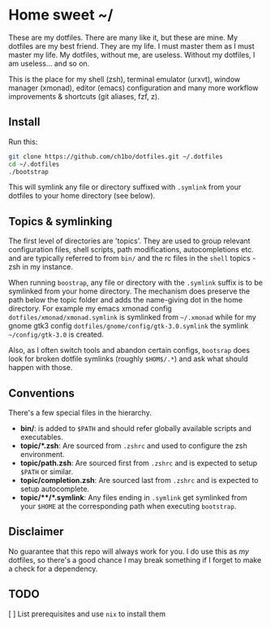 # Home sweet ~/

These are my dotfiles. There are many like it, but these are mine. My dotfiles are my best friend. They are my life. I must master them as I must master my life. My dotfiles, without me, are useless. Without my dotfiles, I am useless... and so on.

This is the place for my shell (zsh), terminal emulator (urxvt), window manager (xmonad), editor (emacs) configuration and many more workflow improvements & shortcuts (git aliases, fzf, z).

## Install

Run this:

```sh
git clone https://github.com/ch1bo/dotfiles.git ~/.dotfiles
cd ~/.dotfiles
./bootstrap
```

This will symlink any file or directory suffixed with `.symlink` from your dotfiles to your home directory (see below).

## Topics & symlinking

The first level of directories are 'topics'. They are used to group relevant configuration files, shell scripts, path modifications, autocompletions etc. and are typically referred to from `bin/` and the rc files in the `shell` topics - zsh in my instance.

When running `boostrap`, any file or directory with the `.symlink` suffix is to be symlinked from your home directory. The mechanism does preserve the path below the topic folder and adds the name-giving dot in the home directory. For example my emacs xmonad config `dotfiles/xmonad/xmonad.symlink` is symlinked from `~/.xmonad` while for my gnome gtk3 config `dotfiles/gnome/config/gtk-3.0.symlink` the symlink `~/config/gtk-3.0` is created.

Also, as I often switch tools and abandon certain configs, `bootsrap` does look for broken dotfile symlinks (roughly `$HOM$/.*`) and ask what should happen with those.

## Conventions

There's a few special files in the hierarchy.

- **bin/**: is added to `$PATH` and should refer globally available scripts and executables.
- **topic/\*.zsh**: Are sourced from `.zshrc` and used to configure the zsh environment.
- **topic/path.zsh**: Are sourced first from `.zshrc` and is expected to setup `$PATH` or similar.
- **topic/completion.zsh**: Are sourced last from `.zshrc` and is expected to setup autocomplete.
- **topic/\*\*/\*.symlink**: Any files ending in `.symlink` get symlinked
  from your `$HOME` at the corresponding path when executing `bootstrap`.

## Disclaimer

No guarantee that this repo will always work for you. I do use this as *my*
dotfiles, so there's a good chance I may break something if I forget to make a
check for a dependency.

## TODO
[ ] List prerequisites and use `nix` to install them
